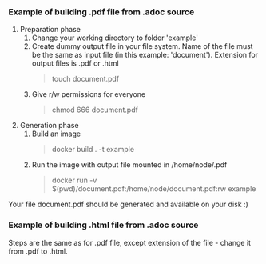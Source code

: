 ### Example of building .pdf file from .adoc source

1. Preparation phase
   1. Change your working directory to folder 'example'
   2. Create dummy output file in your file system. Name of the file must be the same as input file (in this example: 'document'). Extension for output files is .pdf or .html
      > touch document.pdf
   3. Give r/w permissions for everyone
      > chmod 666 document.pdf
2. Generation phase
   1. Build an image
      > docker build . -t example
   2. Run the image with output file mounted in /home/node/<nameOfTheFile>.pdf
      > docker run -v $(pwd)/document.pdf:/home/node/document.pdf:rw example
      
Your file document.pdf should be generated and available on your disk :)

### Example of building .html file from .adoc source
Steps are the same as for .pdf file, except extension of the file - change it from .pdf to .html. 